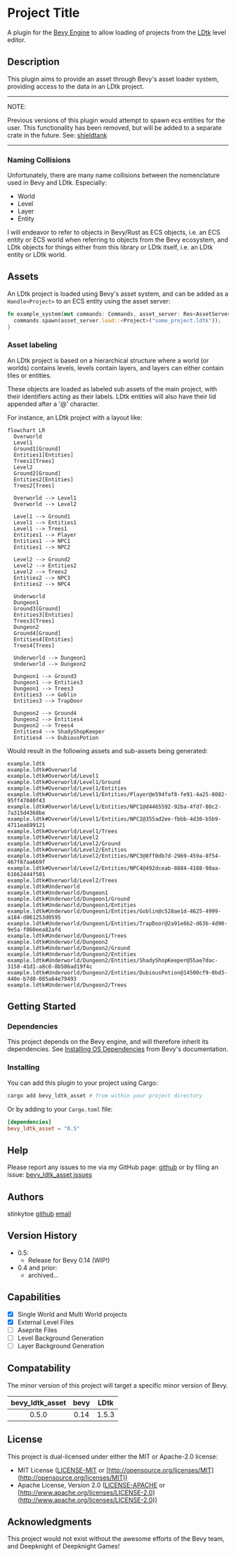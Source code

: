 # Project Title

A plugin for the [Bevy Engine](https://bevyengine.org) to allow loading of
projects from the [LDtk](https://ldtk.io) level editor.

## Description

This plugin aims to provide an asset through Bevy's asset loader system, providing
access to the data in an LDtk project.

---
NOTE:

Previous versions of this plugin would attempt to spawn ecs entities for the
user. This functionality has been removed, but will be added to a separate crate
in the future. See: [shieldtank](https://github.com/stinkytoe/shieldtank)

---

### Naming Collisions

Unfortunately, there are many name collisions between the nomenclature used in
Bevy and LDtk. Especially:

* World
* Level
* Layer
* Entity

I will endeavor to refer to objects in Bevy/Rust as ECS objects, i.e. an
ECS entity or ECS world when referring to objects from the Bevy ecosystem, and
LDtk objects for things either from this library or LDtk itself, i.e. an LDtk
entity or LDtk world.

## Assets

An LDtk project is loaded using Bevy's asset system, and can be added as a
`Handle<Project>` to an ECS entity using the asset server:

```rust
fn example_system(mut commands: Commands, asset_server: Res<AssetServer>) {
  commands.spawn(asset_server.load::<Project>("some_project.ldtk"));
}
```

### Asset labeling

An LDtk project is based on a hierarchical structure where a world (or worlds)
contains levels, levels contain layers, and layers can either contain tiles or
entities.

These objects are loaded as labeled sub assets of the main project, with their
identifiers acting as their labels. LDtk entities will also have their Iid appended
after a '@' character.

For instance, an LDtk project with a layout like:

```mermaid
flowchart LR
  Overworld
  Level1
  Ground1[Ground]
  Entities1[Entities]
  Trees1[Trees]
  Level2
  Ground2[Ground]
  Entities2[Entities]
  Trees2[Trees]

  Overworld --> Level1
  Overworld --> Level2

  Level1 --> Ground1
  Level1 --> Entities1
  Level1 --> Trees1
  Entities1 --> Player
  Entities1 --> NPC1
  Entities1 --> NPC2

  Level2 --> Ground2
  Level2 --> Entities2
  Level2 --> Trees2
  Entities2 --> NPC3
  Entities2 --> NPC4
  
  Underworld
  Dungeon1
  Ground3[Ground]
  Entities3[Entities]
  Trees3[Trees]
  Dungeon2
  Ground4[Ground]
  Entities4[Entities]
  Trees4[Trees]

  Underworld --> Dungeon1
  Underworld --> Dungeon2

  Dungeon1 --> Ground3
  Dungeon1 --> Entities3
  Dungeon1 --> Trees3
  Entities3 --> Goblin
  Entities3 --> TrapDoor
  
  Dungeon2 --> Ground4
  Dungeon2 --> Entities4
  Dungeon2 --> Trees4
  Entities4 --> ShadyShopKeeper
  Entities4 --> DubiousPotion
```

Would result in the following assets and sub-assets being generated:

```text
example.ldtk
example.ldtk#Overworld
example.ldtk#Overworld/Level1
example.ldtk#Overworld/Level1/Ground
example.ldtk#Overworld/Level1/Entities
example.ldtk#Overworld/Level1/Entities/Player@e594faf8-fe91-4a25-8082-95ff47040f43
example.ldtk#Overworld/Level1/Entities/NPC1@d4465592-92ba-4fd7-80c2-7a315d4368be
example.ldtk#Overworld/Level1/Entities/NPC2@355ad2ee-fbbb-4d30-b5b9-4711ea699121
example.ldtk#Overworld/Level1/Trees
example.ldtk#Overworld/Level2
example.ldtk#Overworld/Level2/Ground
example.ldtk#Overworld/Level2/Entities
example.ldtk#Overworld/Level2/Entities/NPC3@8ff0db7d-2969-459a-8f54-467f67aa669f
example.ldtk#Overworld/Level2/Entities/NPC4@492dceab-8884-4188-90aa-61662444f501
example.ldtk#Overworld/Level2/Trees
example.ldtk#Underworld
example.ldtk#Underworld/Dungeon1
example.ldtk#Underworld/Dungeon1/Ground
example.ldtk#Underworld/Dungeon1/Entities
example.ldtk#Underworld/Dungeon1/Entities/Goblin@c528ae1d-4625-4999-a184-d061253d0595
example.ldtk#Underworld/Dungeon1/Entities/TrapDoor@2a91e6b2-d63b-4d90-9e5a-f860eea82afd
example.ldtk#Underworld/Dungeon1/Trees
example.ldtk#Underworld/Dungeon2
example.ldtk#Underworld/Dungeon2/Ground
example.ldtk#Underworld/Dungeon2/Entities
example.ldtk#Underworld/Dungeon2/Entities/ShadyShopKeeper@55ae7dac-3158-41d1-a8c0-8b586ad19f4c
example.ldtk#Underworld/Dungeon2/Entities/DubiousPotion@14500cf9-0bd3-440e-b7d0-085a64e79493
example.ldtk#Underworld/Dungeon2/Trees
```

## Getting Started

### Dependencies

This project depends on the Bevy engine, and will therefore inherit its
dependencies. See
[Installing OS Dependencies](https://bevyengine.org/learn/quick-start/getting-started/setup/#installing-os-dependencies)
from Bevy's documentation.

### Installing

You can add this plugin to your project using Cargo:

```bash
cargo add bevy_ldtk_asset # from within your project directory
```

Or by adding to your `Cargo.toml` file:

```toml
[dependencies]
bevy_ldtk_asset = "0.5"
```

## Help

Please report any issues to me via my GitHub page:
[github](https://github.com/stinkytoe)
or by filing an issue:
[bevy_ldtk_asset issues](https://github.com/stinkytoe/bevy_ldtk_asset/issues)

## Authors

stinkytoe
[github](https://github.com/stinkytoe)
[email](stinkytoe42@yahoo.com)

## Version History

* 0.5:
  * Release for Bevy 0.14 (WIP!)
* 0.4 and prior:
  * archived...

## Capabilities

* [x] Single World and Multi World projects
* [x] External Level Files
* [ ] Aseprite Files
* [ ] Level Background Generation
* [ ] Layer Background Generation

## Compatability

The minor version of this project will target a specific minor version of Bevy.

| bevy_ldtk_asset | bevy | LDtk  |
| :-------------: | :--: | :---: |
| 0.5.0           | 0.14 | 1.5.3 |

## License

This project is dual-licensed under either the MIT or Apache-2.0 license:

* MIT License ([LICENSE-MIT](LICENSE-MIT) or [http://opensource.org/licenses/MIT](http://opensource.org/licenses/MIT))
* Apache License, Version 2.0 ([LICENSE-APACHE](LICENSE-APACHE) or [http://www.apache.org/licenses/LICENSE-2.0](http://www.apache.org/licenses/LICENSE-2.0))

## Acknowledgments

This project would not exist without the awesome efforts of the Bevy team, and
Deepknight of Deepknight Games!
